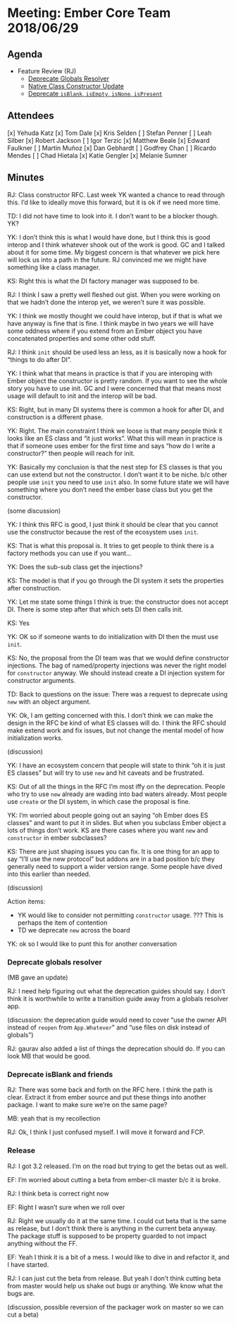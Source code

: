 # Meeting: Ember Core Team 2018/06/29

## Agenda
- Feature Review (RJ)
  - [Deprecate Globals Resolver](https://github.com/emberjs/rfcs/pull/331)
  - [Native Class Constructor Update](https://github.com/emberjs/rfcs/pull/337)
  - [Deprecate `isBlank`, `isEmpty`, `isNone`, `isPresent`](https://github.com/emberjs/rfcs/pull/334)

## Attendees
[x] Yehuda Katz
[x] Tom Dale
[x] Kris Selden
[ ] Stefan Penner
[ ] Leah Silber
[x] Robert Jackson
[ ] Igor Terzic
[x] Matthew Beale
[x] Edward Faulkner
[ ] Martin Muñoz
[x] Dan Gebhardt
[ ] Godfrey Chan
[ ] Ricardo Mendes
[ ] Chad Hietala
[x] Katie Gengler
[x] Melanie Sumner

## Minutes
RJ: Class constructor RFC. Last week YK wanted a chance to read through this. I’d like to ideally move this forward, but it is ok if we need more time.

TD: I did not have time to look into it. I don’t want to be a blocker though. YK?

YK: I don’t think this is what I would have done, but I think this is good interop and I think whatever shook out of the work is good. GC and I talked about it for some time. My biggest concern is that whatever we pick here will lock us into a path in the future. RJ convinced me we might have something like a class manager.

KS: Right this is what the DI factory manager was supposed to be.

RJ: I think I saw a pretty well fleshed out gist. When you were working on that we hadn’t done the interop yet, we weren’t sure it was possible.

YK: I think we mostly thought we could have interop, but if that is what we have anyway is fine that is fine. I think maybe in two years we will have some oddness where if you extend from an Ember object you have concatenated properties and some other odd stuff.

RJ: I think `init` should be used less an less, as it is basically now a hook for “things to do after DI”.

YK: I think what that means in practice is that if you are interoping with Ember object the constructor is pretty random. If you want to see the whole story you have to use init. GC and I were concerned that that means most usage will default to init and the interop will be bad.

KS: Right, but in many DI systems there is common a hook for after DI, and construction is a different phase.

YK: Right. The main constraint I think we loose is that many people think it looks like an ES class and “it just works”. What this will mean in practice is that if someone uses ember for the first time and says “how do I write a constructor?” then people will reach for init.

YK: Basically my conclusion is that the nest step for ES classes is that you can use extend but not the constructor. I don’t want it to be niche. b/c other people use `init` you need to use `init` also. In some future state we will have something where you don’t need the ember base class but you get the constructor.

(some discussion)

YK: I think this RFC is good, I just think it should be clear that you cannot use the constructor because the rest of the ecosystem uses `init`.

KS: That is what this proposal is. It tries to get people to think there is a factory methods you can use if you want…

YK: Does the sub-sub class get the injections?

KS: The model is that if you go through the DI system it sets the properties after construction.

YK: Let me state some things I think is true: the constructor does not accept DI. There is some step after that which sets DI then calls init.

KS: Yes

YK: OK so if someone wants to do initialization with DI then the must use `init`.

KS: No, the proposal from the DI team was that we would define constructor injections. The bag of named/property injections was never the right model for `constructor` anyway. We should instead create a DI injection system for constructor arguments.

TD: Back to questions on the issue: There was a request to deprecate using `new` with an object argument.

YK: Ok, I am getting concerned with this. I don’t think we can make the design in the RFC be kind of what ES classes will do. I think the RFC should make extend work and fix issues, but not change the mental model of how initialization works.

(discussion)

YK: I have an ecosystem concern that people will state to think “oh it is just ES classes” but will try to use `new` and hit caveats and be frustrated.

KS: Out of all the things in the RFC I’m most iffy on the deprecation. People who try to use `new` already are wading into bad waters already. Most people use `create` or the DI system, in which case the proposal is fine.

YK: I’m worried about people going out an saying “oh Ember does ES classes” and want to put it in slides. But when you subclass Ember object a lots of things don’t work. KS are there cases where you want `new` and `constructor` in ember subclasses?

KS: There are just shaping issues you can fix. It is one thing for an app to say “I’ll use the new protocol” but addons are in a bad position b/c they generally need to support a wider version range. Some people have dived into this earlier than needed.

(discussion)

Action items:
- YK would like to consider not permitting `constructor` usage. ??? This is perhaps the item of contention
- TD we deprecate `new` across the board

YK: ok so I would like to punt this for another conversation

### Deprecate globals resolver

(MB gave an update)

RJ: I need help figuring out what the deprecation guides should say. I don’t think it is worthwhile to write a transition guide away from a globals resolver app.

(discussion: the deprecation guide would need to cover “use the owner API instead of `reopen` from `App.Whatever`" and “use files on disk instead of globals”)

RJ: gaurav also added a list of things the deprecation should do. If you can look MB that would be good.

### Deprecate isBlank and friends

RJ: There was some back and forth on the RFC here. I think the path is clear. Extract it from ember source and put these things into another package. I want to make sure we’re on the same page?

MB: yeah that is my recollection

RJ: Ok, I think I just confused myself. I will move it forward and FCP.

### Release

RJ: I got 3.2 released. I’m on the road but trying to get the betas out as well.

EF: I’m worried about cutting a beta from ember-cli master b/c it is broke.

RJ: I think beta is correct right now

EF: Right I wasn’t sure when we roll over

RJ: Right we usually do it at the same time. I could cut beta that is the same as release, but I don’t think there is anything in the current beta anyway. The package stuff is supposed to be property guarded to not impact anything without the FF.

EF: Yeah I think it is a bit of a mess. I would like to dive in and refactor it, and I have started.

RJ: I can just cut the beta from release. But yeah I don’t think cutting beta from master would help us shake out bugs or anything. We know what the bugs are.

(discussion, possible reversion of the packager work on master so we can cut a beta)
